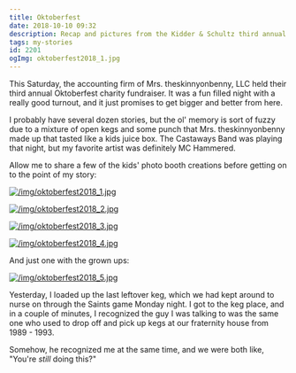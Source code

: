```yaml
---
title: Oktoberfest
date: 2018-10-10 09:32
description: Recap and pictures from the Kidder & Schultz third annual Oktoberfest.
tags: my-stories
id: 2201
ogImg: oktoberfest2018_1.jpg
---
```

This Saturday, the accounting firm of Mrs. theskinnyonbenny, LLC held their third annual Oktoberfest charity fundraiser.  It was a fun filled night with a really good turnout, and it just promises to get bigger and better from here.

I probably have several dozen stories, but the ol' memory is sort of fuzzy due to a mixture of open kegs and some punch that Mrs. theskinnyonbenny made up that tasted like a kids juice box.  The Castaways Band was playing that night, but my favorite artist was definitely MC Hammered.

Allow me to share a few of the kids' photo booth creations before getting on to the point of my story:

<a class="lightview centered" href="/img/oktoberfest2018_1.jpg" data-lightview-caption="" data-lightview-group="group1"><img src="/img/oktoberfest2018_1.jpg" alt="/img/oktoberfest2018_1.jpg"  ><br><span class="caption"></span></a>

<a class="lightview centered" href="/img/oktoberfest2018_2.jpg" data-lightview-caption="" data-lightview-group="group1"><img src="/img/oktoberfest2018_2.jpg" alt="/img/oktoberfest2018_2.jpg"  ><br><span class="caption"></span></a>

<a class="lightview centered" href="/img/oktoberfest2018_3.jpg" data-lightview-caption="" data-lightview-group="group1"><img src="/img/oktoberfest2018_3.jpg" alt="/img/oktoberfest2018_3.jpg"  ><br><span class="caption"></span></a>

<a class="lightview centered" href="/img/oktoberfest2018_4.jpg" data-lightview-caption="" data-lightview-group="group1"><img src="/img/oktoberfest2018_4.jpg" alt="/img/oktoberfest2018_4.jpg"  ><br><span class="caption"></span></a>

And just one with the grown ups:

<a class="lightview centered" href="/img/oktoberfest2018_5.jpg" data-lightview-caption="" data-lightview-group="group1"><img src="/img/oktoberfest2018_5.jpg" alt="/img/oktoberfest2018_5.jpg"  ><br><span class="caption"></span></a>

Yesterday, I loaded up the last leftover keg, which we had kept around to nurse on through the Saints game Monday night.  I got to the keg place, and in a couple of minutes, I recognized the guy I was talking to was the same one who used to drop off and pick up kegs at our fraternity house from 1989 - 1993. 

Somehow, he recognized me at the same time, and we were both like, "You're <i>still</i> doing this?"
